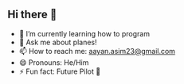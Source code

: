 ## Hi there 👋

- 🌱 I’m currently learning how to program
- 💬 Ask me about planes!
- 📫 How to reach me: aayan.asim23@gmail.com
- 😄 Pronouns: He/Him
- ⚡ Fun fact: Future Pilot 👀
